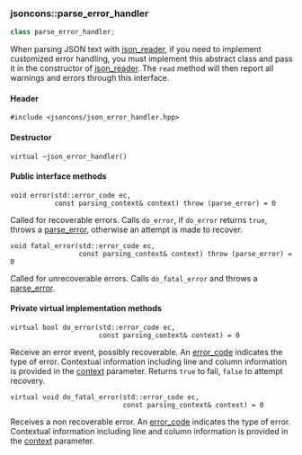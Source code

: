 ### jsoncons::parse_error_handler

```c++
class parse_error_handler;
```

When parsing JSON text with [json_reader](json_reader.md), if you need to implement
customized error handling, you must implement this abstract class
and pass it in the constructor of [json_reader](json_reader.md). The `read` method 
will then report all warnings and errors through this interface.

#### Header

    #include <jsoncons/json_error_handler.hpp>

#### Destructor

    virtual ~json_error_handler()

#### Public interface methods

    void error(std::error_code ec,
               const parsing_context& context) throw (parse_error) = 0
Called for recoverable errors. Calls `do_error`, if `do_error` returns `true`, throws a [parse_error](parse_error.md), otherwise an attempt is made to recover.

    void fatal_error(std::error_code ec,
                     const parsing_context& context) throw (parse_error) = 0
Called for unrecoverable errors. Calls `do_fatal_error` and throws a [parse_error](parse_error.md).

#### Private virtual implementation methods

    virtual bool do_error(std::error_code ec,
                          const parsing_context& context) = 0
Receive an error event, possibly recoverable. An [error_code](json_error_category.md) indicates the type of error. Contextual information including
line and column information is provided in the [context](parsing_context.md) parameter. Returns `true` to fail, `false` to attempt recovery.

    virtual void do_fatal_error(std::error_code ec,
                                const parsing_context& context) = 0
Receives a non recoverable error. An [error_code](json_error_category.md) indicates the type of error. Contextual information including
line and column information is provided in the [context](parsing_context.md) parameter. 
    

